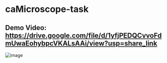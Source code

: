 # caMicroscope-task
## Demo Video: https://drive.google.com/file/d/1yfjPEDQCvvoFdmUwaEohybpcVKALsAAi/view?usp=share_link
![image](https://user-images.githubusercontent.com/77173710/223509619-105e2312-f3e8-49ad-9c3c-749747e6de90.png)


